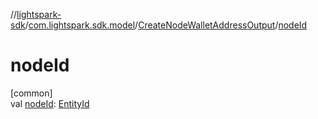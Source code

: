 //[lightspark-sdk](../../../index.md)/[com.lightspark.sdk.model](../index.md)/[CreateNodeWalletAddressOutput](index.md)/[nodeId](node-id.md)

# nodeId

[common]\
val [nodeId](node-id.md): [EntityId](../-entity-id/index.md)
